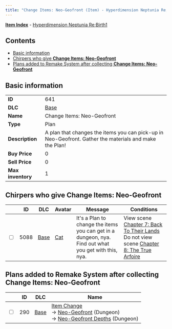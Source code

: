 ```yaml
---
title: "Change Items: Neo-Geofront (Item) - Hyperdimension Neptunia Re;Birth1"
---
```


[**Item Index**](/neptunia/rb1/item/index.html) - [Hyperdimension Neptunia Re;Birth1](/neptunia/rb1)

## Contents

- [Basic information](#basic-information)
- [Chirpers who give **Change Items: Neo-Geofront**](#chirpers-who-give-change-items-neo-geofront)
- [Plans added to Remake System after collecting **Change Items: Neo-Geofront**](#plans-added-to-remake-system-after-collecting-change-items-neo-geofront)

## Basic information

|   |   |
| -- | -- |
| **ID** | 641 |
| **DLC** | [Base](/neptunia/rb1/dlc/1-base.html) |
| **Name** | Change Items: Neo-Geofront |
| **Type** | Plan |
| **Description** | A plan that changes the items you can pick-up in Neo-Geofront. Gather the materials and make the Plan! |
| **Buy Price** | 0 |
| **Sell Price** | 0 |
| **Max inventory** | 1 |

## Chirpers who give **Change Items: Neo-Geofront**

|    | ID | DLC | Avatar | Message | Conditions |
| -- | -- | --- | ------ | ------- | ---------- |
| <input type="checkbox" id="rb1-chirper-event-1-5088" class="trackbox" /> | 5088 | [Base](/neptunia/rb1/dlc/1-base.html) | [Cat](/neptunia/rb1/avatar/1-226-cat.html) | It's a Plan to change the items you can get in a dungeon, nya.<br />Find out what you get with this, nya. | View scene [Chapter 7: Back To Their Lands](/neptunia/rb1/scene/1-704-chapter-7-back-to-their-lands.html)<br />Do not view scene [Chapter 8: The True Arfoire](/neptunia/rb1/scene/1-807-chapter-8-the-true-arfoire.html) |

## Plans added to Remake System after collecting **Change Items: Neo-Geofront**

|    | ID | DLC | Name |
| -- | -- | --- | ---- |
| <input type="checkbox" id="rb1-remake-1-290" class="trackbox" /> | 290 | [Base](/neptunia/rb1/dlc/1-base.html) | [Item Change](/neptunia/rb1/remake/1-290-item-change.html)<br />→ [Neo-Geofront](/neptunia/rb1/dungeon/1-18-neo-geofront.html) (Dungeon)<br />→ [Neo-Geofront Depths](/neptunia/rb1/dungeon/1-19-neo-geofront-depths.html) (Dungeon) |